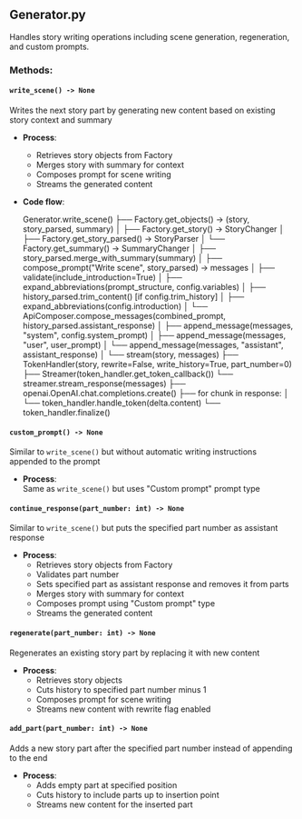 ## Generator.py
Handles story writing operations including scene generation, regeneration, and custom prompts.

### Methods:

#### `write_scene() -> None`
Writes the next story part by generating new content based on existing story context and summary  

- **Process**: 
  - Retrieves story objects from Factory
  - Merges story with summary for context
  - Composes prompt for scene writing
  - Streams the generated content

- **Code flow**:

  Generator.write_scene()
    ├── Factory.get_objects() → (story, story_parsed, summary)
    │   ├── Factory.get_story() → StoryChanger
    │   ├── Factory.get_story_parsed() → StoryParser
    │   └── Factory.get_summary() → SummaryChanger
    │
    ├── story_parsed.merge_with_summary(summary)
    │
    ├── compose_prompt("Write scene", story_parsed) → messages
    │   ├── validate(include_introduction=True)
    │   ├── expand_abbreviations(prompt_structure, config.variables)
    │   ├── history_parsed.trim_content() [if config.trim_history]
    │   ├── expand_abbreviations(config.introduction)
    │   └── ApiComposer.compose_messages(combined_prompt, history_parsed.assistant_response)
    │       ├── append_message(messages, "system", config.system_prompt)
    │       ├── append_message(messages, "user", user_prompt)
    │       └── append_message(messages, "assistant", assistant_response)
    │
    └── stream(story, messages)
        ├── TokenHandler(story, rewrite=False, write_history=True, part_number=0)
        ├── Streamer(token_handler.get_token_callback())
        └── streamer.stream_response(messages)
            ├── openai.OpenAI.chat.completions.create()
            ├── for chunk in response:
            │   └── token_handler.handle_token(delta.content)
            └── token_handler.finalize()

#### `custom_prompt() -> None`
Similar to `write_scene()` but without automatic writing instructions appended to the prompt  

- **Process**:  
Same as `write_scene()` but uses "Custom prompt" prompt type

#### `continue_response(part_number: int) -> None`
Similar to `write_scene()` but puts the specified part number as assistant response

- **Process**:  
  - Retrieves story objects from Factory
  - Validates part number
  - Sets specified part as assistant response and removes it from parts
  - Merges story with summary for context
  - Composes prompt using "Custom prompt" type
  - Streams the generated content

#### `regenerate(part_number: int) -> None`
Regenerates an existing story part by replacing it with new content

- **Process**:
  - Retrieves story objects
  - Cuts history to specified part number minus 1
  - Composes prompt for scene writing
  - Streams new content with rewrite flag enabled

#### `add_part(part_number: int) -> None`
Adds a new story part after the specified part number instead of appending to the end

- **Process**:
  - Adds empty part at specified position
  - Cuts history to include parts up to insertion point
  - Streams new content for the inserted part
